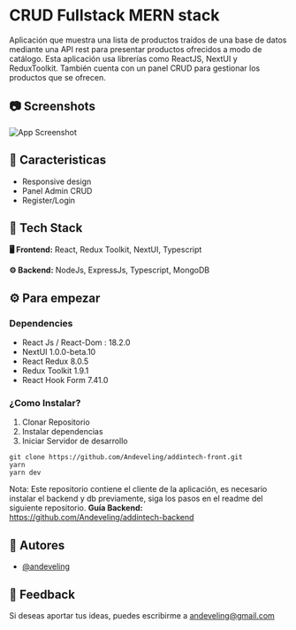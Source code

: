 
# CRUD Fullstack MERN stack

Aplicación que muestra una lista de productos traídos de una base de datos mediante una API rest para presentar productos ofrecidos a modo de catálogo. Esta aplicación usa librerías como ReactJS, NextUI y ReduxToolkit. También cuenta con un panel CRUD para gestionar los productos que se ofrecen.


## 📷 Screenshots

![App Screenshot](https://res.cloudinary.com/dg84upfsp/image/upload/v1671401089/addintech/Screenshot_2_szg8ud.jpg)


## 📝 Caracteristicas

- Responsive design
- Panel Admin CRUD
- Register/Login


## 🌌 Tech Stack

**🖥 Frontend:** React, Redux Toolkit, NextUI, Typescript

**⚙️ Backend:**  NodeJs, ExpressJs, Typescript, MongoDB

## ⚙️ Para empezar

### Dependencies

* React Js / React-Dom : 18.2.0
* NextUI 1.0.0-beta.10
* React Redux 8.0.5
* Redux Toolkit 1.9.1
* React Hook Form 7.41.0



### ¿Como Instalar?

 

 1. Clonar Repositorio
 2.  Instalar dependencias
 3.  Iniciar Servidor de desarrollo
	 

```
git clone https://github.com/Andeveling/addintech-front.git
yarn
yarn dev
```
Nota: Este repositorio contiene el cliente de la aplicación, es necesario instalar el backend y db previamente, siga los pasos en el readme del siguiente repositorio.
**Guía Backend:** https://github.com/Andeveling/addintech-backend


## 🚀 Autores

- [@andeveling](https://www.github.com/andeveling)


## 💌 Feedback

Si deseas aportar tus ideas, puedes escribirme a  andeveling@gmail.com


